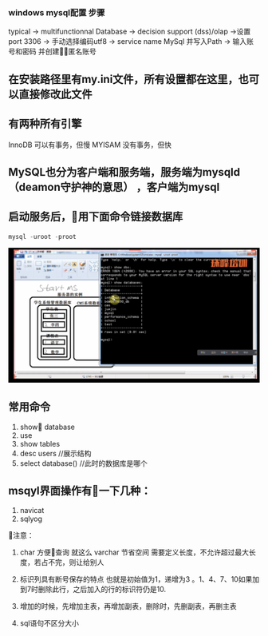 ### windows mysql配置 步骤
typical -> multifunctionnal Database -> decision support (dss)/olap ->设置port 3306 -> 手动选择编码utf8 -> service name MySql 并写入Path -> 输入账号和密码 并创建匿名账号

## 在安装路径里有my.ini文件，所有设置都在这里，也可以直接修改此文件

## 有两种所有引擎
InnoDB 可以有事务，但慢
MYISAM 没有事务，但快

## MySQL也分为客户端和服务端，服务端为mysqld （deamon守护神的意思） ，客户端为mysql

## 启动服务后，用下面命令链接数据库
```javaScript
mysql -uroot -proot
```

![图](../images/mysql服务实例.png)

## 常用命令
1. show database
2. use
3. show tables
4. desc users //展示结构
5. select database() //此时的数据库是哪个

## msqyl界面操作有一下几种：
1. navicat
2. sqlyog

 注意：
1. char 方便查询 就这么
varchar 节省空间 需要定义长度，不允许超过最大长度，若占不完，则让给别人

2. 标识列具有断号保存的特点
也就是初始值为1，递增为3 。1、4、7、10如果加到7时删除此行，之后加入的行的标识符仍是10.

3. 增加的时候，先增加主表，再增加副表，删除时，先删副表，再删主表

4. sql语句不区分大小
